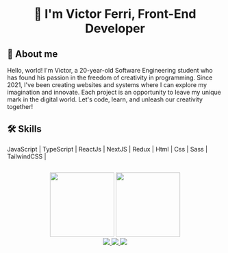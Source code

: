 <h1 align="center">
  👋 I'm Victor Ferri,
  Front-End Developer
</h1>

<div>
  <h2>
    🚀 About me
  </h2>
  <p>
    Hello, world! I'm Victor, a 20-year-old Software Engineering student who has found his passion in the freedom of creativity in programming. Since 2021, I've been creating websites and systems where I can explore my imagination and innovate. Each project is an opportunity to leave my unique mark in the digital world. Let's code, learn, and unleash our creativity together!
  </p>
</div>

<div>
  <h2>
    🛠 Skills
  </h2>
  <span>
    JavaScript |
  </span>
  <span>
    TypeScript |
  </span>
  <span>
    ReactJs |
  </span>
  <span>
    NextJS |
  </span>
  <span>
    Redux |
  </span>
  <span>
    Html |
  </span>
  <span>
    Css |
  </span>
  <span>
    Sass |
  </span>
  <span>
    TailwindCSS |
  </span>
</div>

<h2>
  
</h2>

<div align="center">
  <img height="150em" src="https://github-readme-stats.vercel.app/api?username=VictorFerri&show_icons=true&icon_color=4ebcf0&hide_border=false&theme=dark&bg_color=0D1117"/>
  <img height="150em" src="https://github-readme-stats.vercel.app/api/top-langs/?username=VictorFerri&show_icons=true&icon_color=4ebcf0&hide_border=false&theme=dark&bg_color=0D1117&layout=compact"/>
</div>

<div align="center">
  <a href="https://www.instagram.com/victorferri2003/" alt="Instagram" target="_blank">
    <img src="https://img.shields.io/badge/-Instagram-E4405F?style=for-the-badge&logo=Instagram&logoColor=white"/>
  </a>
  <a href="mailto:victoferri_@hotmail.com" alt="Outlook" target="_blank">
    <img src="https://img.shields.io/badge/-Outlook-0078D4?style=for-the-badge&logo=MIcrosoft%20Outlook&logoColor=white"/>
  </a>
  <a href="https://www.linkedin.com/in/victorferri" alt="LinkedIn" target="_blank">
    <img src="https://img.shields.io/badge/-LinkedIn-0077B5?style=for-the-badge&logo=Linkedin&logoColor=white"/>
  </a>
</div>
